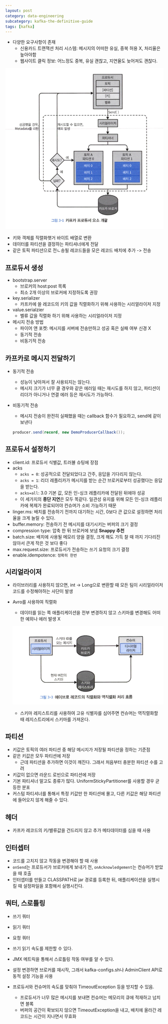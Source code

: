 ```yaml
---
layout: post
category: data-engineering
subcategory: kafka-the-definitive-guide
tags: [kafka]
---
```


- 다양한 요구사항이 존재
    - 신용카드 트랜잭션 처리 시스템: 메시지의 어떠한 유실, 중복 허용 X, 처리율은 높아야함
    - 웹사이트 클릭 정보: 어느정도 중복, 유실 괜찮고, 지연율도 늦어져도 괜찮다.

![alt text](/assets/images/data-engineering/kafka-the-definitive-guide/image/2/image.png)

- 키와 객체를 직렬화햇거 바이트 배열로 변환
- 데이터를 파티션을 결정하는 파티셔너에게 전달
- 같은 토픽 파티션으로 전ㄴ송될 레코드들을 모은 레코드 배치에 추가 -> 전송

## 프로듀서 생성

- bootstrap.server
    - 브로커의 host:post 목록
    - 최소 2개 이상의 브로커에 지정하도록 권장
- key.serializer
    - 카프카에 쓸 레코드의 키의 값을 직렬화하기 위해 사용하는 시리얼라이저 지정
- value.serialzier
    - 벨류 값을 직렬화 하기 위해 사용하는 시리얼라이저 지정
- 메시지 전송 방법
    - 파이어 앤 포켓: 메시지를 서버에 전송만하고 성공 혹은 실패 여부 신경 X 
    - 동기적 전송
    - 비동기적 전송

## 카프카로 메시지 전달하기
- 동기적 전송
    - 성능이 낮아져서 잘 사용되지는 않는다.
    - 메시지 크기가 너무 클 경우와 같은 에러일 때는 재시도를 하지 않고, 파티션이 리더가 아니거나 연결 에러 등은 재시도가 가능하다.
- 비동기적 전송
    - 메시지 전송이 완전히 실패했을 때는 callback 함수가 필요하고, send에 같이 보낸다

    ```java
    producer.send(record, new DemoProducerCallback());
    ```

## 프로듀서 설정하기

- client.id: 프로듀서 식별값, 트러뷸 슈팅에 장점
- acks
    - `acks = 0`: 성공적으로 전달되었다고 간주, 응답을 기다리지 않는다.
    - `acks = 1`: 리더 레플리카가 메시지를 받는 순간 브로커로부터 성공했다는 응답을 받는다.
    - `acks=all`: 3.0 기본 값, 모든 인-싱크 레플리카에 전달된 뒤에야 성공
    - 이 세가지의  **종단 지연**은 모두 똑같다. 일관성 유지를 위해 모든 인-싱크 레플리카에 복제가 완료되어야 컨슈머가 소비 가능하기 때문
- linger.ms: 배치를 전송하기 전까지 대기하는 시간, 0보다 큰 값으로 설정하면 처리율을 크게 늘릴 수 있다.
- buffer.memory: 전송하기 전 메시지를 대기시키는 버퍼의 크기 결정
- compression type: 압축 한 뒤 브로커에 보냄 **Snappy 추천**
- batch.size: 배치에 사용될 메모리 양을 결정, 크게 해도 가득 찰 때 까지 기다리진 않아서 큰게 작은 것 보다 좋다
- max.request.size: 프로듀서가 전송하는 쓰기 요청의 크기 결정
- enable.idempotence: `정확히 한번`

## 시리얼라이저

- 라이브러리를 사용하지 않으면, int -> Long으로 변환할 때 모든 팀이 시리얼라이저 코드를 수정해야하는 사단이 발생
- Avro를 사용하여 직렬화
    - 데이터를 읽는 쪽 애플리케이션을 전부 변경하지 않고 스키마를 변경해도 어떠한 예외나 에러 발생 X

    ![alt text](/assets/images/data-engineering/kafka-the-definitive-guide/image/2/image-1.png)


    - 스키마 레지스트리를 사용하여 고유 식별자를 심어주면 컨슈머는 역직렬화할 때 레지스트리에서 스키마를 가져온다.

## 파티션

- 키값은 토픽의 여러 파티션 중 해당 메시지가 저장될 파티션을 정하는 기준점
- 같은 키값은 모두 파티션에 저장
    - 근데 파티션을 추가하면 이것이 깨진다. 그래서 처음부터 충분한 파티션 수를 고려
- 키값이 없으면 라운드 로빈으로 파티션에 저장
- 기본 파티셔너 말고도 종류가 많다. UniformStickyPartitioner를 사용할 경우 균등한 분포
- 커스텀 파티셔너를 통해서 특정 키값만 한 파티션에 몰고, 다른 키값은 해당 파티션에 들어오지 않게 해줄 수 있다.

## 헤더

- 카프카 레코드의 키/밸류값을 건드리지 않고 추가 메타데이터를 심을 때 사용

## 인터셉터

- 코드를 고치지 않고 작동을 변경해야 할 때 사용
- `onSend`는 프로듀서가 브로커에게 보내기 전, `onAcknowledgement`는 컨슈머가 받았을 때 호출
- 인터셉터를 만들고 CLASSPATH로 jar 경로를 등록한 뒤, 애플리케이션을 실행시킬 때 설정파일을 포함해서 실행시킨다.

## 쿼터, 스로틀링

- 쓰기 쿼터
- 읽기 쿼터
- 요청 쿼터

- 쓰기 읽기 속도를 제한할 수 있다.
- JMX 메트릭을 통해서 스로틀링 작동 여부를 알 수 있다.
- 설정 변경하면 브로커를 재시작, 그래서 kafka-configs.sh나 AdminClient API로 동적 설정 기능을 사용
- 프로듀서와 컨슈머의 속도를 맞춰야 TimeoutException 등을 방지할 수 있음.
    - 프로듀서가 너무 많은 메시지를 보내면 컨슈머는 메모리의 큐에 적재하고 넘치면 블록
    - 버퍼의 공간이 확보되지 않으면 TimeoutException을 내고, 배치에 올라간 레코드는 시간이 지나면서 무효화

